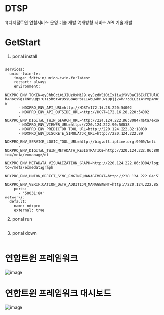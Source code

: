 # DTSP
1)디지털트윈 연합서비스 운영 기술 개발
2)개방형 서비스 API 기술 개발

# GetStart
1) portal install
```version: '3.8'

services:
  union-twin-fe:
    image: fdttwin/union-twin-fe:latest
    restart: always
    environment:
      - NDXPRO_ENV_TOKEN=eyJhbGciOiJIUzUxMiJ9.eyJzdWIiOiIxIiwiYXV0aCI6IkFETUlOIiwiZXhwIjoxNzMzOTkwNTQwfQ._VG-hAh6cVwgIkNn9Qg5YGYI5h6twPDssGoAePsI1Iw6QwhnLw1Dpjj2Xh773dLLzI4nPMpAM6jhD6hRVY99-w
      - NDXPRO_ENV_API_URL=http://HOST=172.16.28.220:54002
      - NDXPRO_ENV_API_OUTSIDE_URL=http://HOST=172.16.28.220:54002
      - NDXPRO_ENV_DIGITAL_TWIN_SEARCH_URL=http://220.124.222.86:8084/meta/exsearch/list
      - NDXPRO_ENV_VIEWER_URL=http://220.124.222.90:50038
      - NDXPRO_ENV_PREDICTOR_TOOL_URL=http://220.124.222.82:18080
      - NDXPRO_ENV_DISCRETE_SIMULATOR_URL=http://220.124.222.89
      - NDXPRO_ENV_SERVICE_LOGIC_TOOL_URL=http://bigsoft.iptime.org:9900/keti
      - NDXPRO_ENV_DIGITAL_TWIN_METADATA_REGISTRATION=http://220.124.222.86:8084/loginpass?to=/meta/exmanage/dt
      - NDXPRO_ENV_METADATA_VISUALIZATION_GRAPH=http://220.124.222.86:8084/loginpass?to=/meta/exmedatagraph
      - NDXPRO_ENV_UNION_OBJECT_SYNC_ENGINE_MANAGEMENT=http://220.124.222.84:5173
      - NDXPRO_ENV_VERIFICATION_DATA_ADDITION_MANAGEMENT=http://220.124.222.85:9102
    ports:
      - '50031:80'
networks:
  default:
    name: ndxpro
    external: true
```

2) portal run
```docker-compose up -d
```

3) portal down
```docker-compose down
```

# 연합트윈 프레임워크
![image](https://github.com/user-attachments/assets/91f2cbcd-73f2-43fd-868c-f39799a546f6)


# 연합트윈 프레임워크 대시보드
![image](https://github.com/user-attachments/assets/640a2d62-8926-4f18-8034-e8e49be17088)
